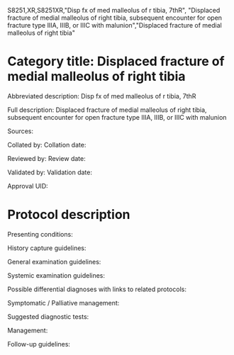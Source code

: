 S8251,XR,S8251XR,"Disp fx of med malleolus of r tibia, 7thR", "Displaced fracture of medial malleolus of right tibia, subsequent encounter for open fracture type IIIA, IIIB, or IIIC with malunion","Displaced fracture of medial malleolus of right tibia"
# Category title: Displaced fracture of medial malleolus of right tibia

Abbreviated description: Disp fx of med malleolus of r tibia, 7thR

Full description: Displaced fracture of medial malleolus of right tibia, subsequent encounter for open fracture type IIIA, IIIB, or IIIC with malunion

Sources:

Collated by:
Collation date:

Reviewed by:
Review date:

Validated by:
Validation date:

Approval UID:

# Protocol description

Presenting conditions:

History capture guidelines:

General examination guidelines:

Systemic examination guidelines:

Possible differential diagnoses with links to related protocols:

Symptomatic / Palliative management:

Suggested diagnostic tests:

Management:

Follow-up guidelines:
